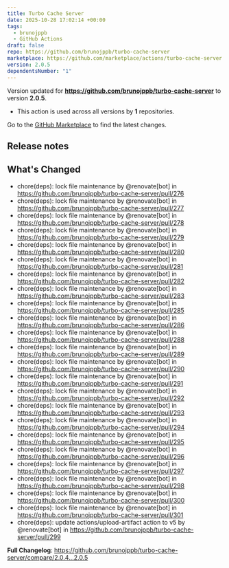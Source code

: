 ```yaml
---
title: Turbo Cache Server
date: 2025-10-28 17:02:14 +00:00
tags:
  - brunojppb
  - GitHub Actions
draft: false
repo: https://github.com/brunojppb/turbo-cache-server
marketplace: https://github.com/marketplace/actions/turbo-cache-server
version: 2.0.5
dependentsNumber: "1"
---
```



Version updated for **https://github.com/brunojppb/turbo-cache-server** to version **2.0.5**.
- This action is used across all versions by **1** repositories.

Go to the [GitHub Marketplace](https://github.com/marketplace/actions/turbo-cache-server) to find the latest changes.

## Release notes

## What's Changed

* chore(deps): lock file maintenance by @renovate[bot] in https://github.com/brunojppb/turbo-cache-server/pull/276
* chore(deps): lock file maintenance by @renovate[bot] in https://github.com/brunojppb/turbo-cache-server/pull/277
* chore(deps): lock file maintenance by @renovate[bot] in https://github.com/brunojppb/turbo-cache-server/pull/278
* chore(deps): lock file maintenance by @renovate[bot] in https://github.com/brunojppb/turbo-cache-server/pull/279
* chore(deps): lock file maintenance by @renovate[bot] in https://github.com/brunojppb/turbo-cache-server/pull/280
* chore(deps): lock file maintenance by @renovate[bot] in https://github.com/brunojppb/turbo-cache-server/pull/281
* chore(deps): lock file maintenance by @renovate[bot] in https://github.com/brunojppb/turbo-cache-server/pull/282
* chore(deps): lock file maintenance by @renovate[bot] in https://github.com/brunojppb/turbo-cache-server/pull/283
* chore(deps): lock file maintenance by @renovate[bot] in https://github.com/brunojppb/turbo-cache-server/pull/285
* chore(deps): lock file maintenance by @renovate[bot] in https://github.com/brunojppb/turbo-cache-server/pull/286
* chore(deps): lock file maintenance by @renovate[bot] in https://github.com/brunojppb/turbo-cache-server/pull/288
* chore(deps): lock file maintenance by @renovate[bot] in https://github.com/brunojppb/turbo-cache-server/pull/289
* chore(deps): lock file maintenance by @renovate[bot] in https://github.com/brunojppb/turbo-cache-server/pull/290
* chore(deps): lock file maintenance by @renovate[bot] in https://github.com/brunojppb/turbo-cache-server/pull/291
* chore(deps): lock file maintenance by @renovate[bot] in https://github.com/brunojppb/turbo-cache-server/pull/292
* chore(deps): lock file maintenance by @renovate[bot] in https://github.com/brunojppb/turbo-cache-server/pull/293
* chore(deps): lock file maintenance by @renovate[bot] in https://github.com/brunojppb/turbo-cache-server/pull/294
* chore(deps): lock file maintenance by @renovate[bot] in https://github.com/brunojppb/turbo-cache-server/pull/295
* chore(deps): lock file maintenance by @renovate[bot] in https://github.com/brunojppb/turbo-cache-server/pull/296
* chore(deps): lock file maintenance by @renovate[bot] in https://github.com/brunojppb/turbo-cache-server/pull/297
* chore(deps): lock file maintenance by @renovate[bot] in https://github.com/brunojppb/turbo-cache-server/pull/298
* chore(deps): lock file maintenance by @renovate[bot] in https://github.com/brunojppb/turbo-cache-server/pull/300
* chore(deps): lock file maintenance by @renovate[bot] in https://github.com/brunojppb/turbo-cache-server/pull/301
* chore(deps): update actions/upload-artifact action to v5 by @renovate[bot] in https://github.com/brunojppb/turbo-cache-server/pull/299


**Full Changelog**: https://github.com/brunojppb/turbo-cache-server/compare/2.0.4...2.0.5
